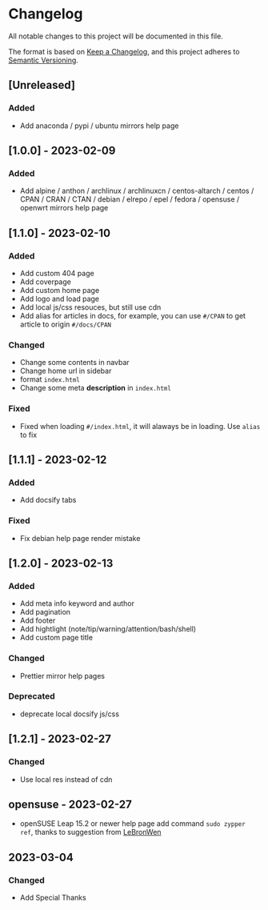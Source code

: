 # Changelog

All notable changes to this project will be documented in this file.

The format is based on [Keep a Changelog](https://keepachangelog.com/en/1.0.0/),
and this project adheres to [Semantic Versioning](https://semver.org/spec/v2.0.0.html).

## [Unreleased]

### Added

- Add anaconda / pypi / ubuntu mirrors help page

## [1.0.0] - 2023-02-09

### Added 

- Add alpine / anthon / archlinux / archlinuxcn / centos-altarch / centos / CPAN / CRAN / CTAN / debian / elrepo / epel / fedora / opensuse / openwrt mirrors help page

## [1.1.0] - 2023-02-10

### Added

- Add custom 404 page
- Add coverpage
- Add custom home page
- Add logo and load page
- Add local js/css resouces, but still use cdn
- Add alias for articles in docs, for example, you can use `#/CPAN` to get article to origin `#/docs/CPAN`

### Changed

- Change some contents in navbar
- Change home url in sidebar
- format `index.html`
- Change some meta **description** in `index.html`

### Fixed

- Fixed when loading `#/index.html`, it will alaways be in loading. Use `alias` to fix

## [1.1.1] - 2023-02-12

### Added

- Add docsify tabs

### Fixed

- Fix debian help page render mistake

## [1.2.0] - 2023-02-13

### Added

- Add meta info keyword and author
- Add pagination
- Add footer
- Add hightlight (note/tip/warning/attention/bash/shell)
- Add custom page title

### Changed

- Prettier mirror help pages 

### Deprecated

- deprecate local docsify js/css 

## [1.2.1] - 2023-02-27

### Changed

- Use local res instead of cdn

## opensuse - 2023-02-27

- openSUSE Leap 15.2 or newer help page add command `sudo zypper ref`, thanks to suggestion from [LeBronWen](https://github.com/LeBronWen)

## 2023-03-04

### Changed

- Add Special Thanks